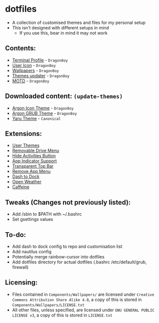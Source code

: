 # dotfiles
 - A collection of customised themes and files for my personal setup
 - This isn't designed with different setups in mind
   - If you use this, bear in mind it may not work

## Contents:
 - [Terminal Profile](https://github.com/Dragon8oy/dotfiles/blob/master/Components/Misc/terminal-profile.dconf) - `Dragon8oy`
 - [User Icon](https://github.com/Dragon8oy/dotfiles/blob/master/Components/Misc/UserIcon.png) - `Dragon8oy`
 - [Wallpapers](https://github.com/Dragon8oy/argon-wallpapers) - `Dragon8oy`
 - [Themes updater](https://github.com/Dragon8oy/dotfiles/blob/master/Components/update-themes) - `Dragon8oy`
 - [MOTD](https://github.com/Dragon8oy/dotfiles/tree/master/Components/motd/update-motd.d) - `Dragon8oy`

## Downloaded content: `(update-themes)`
 - [Argon Icon Theme](https://github.com/Dragon8oy/argon-icon-theme) - `Dragon8oy`
 - [Argon GRUB Theme](https://github.com/Dragon8oy/argon-grub-themes) - `Dragon8oy`
 - [Yaru Theme](https://github.com/ubuntu/yaru) - `Canonical`

## Extensions:
 - [User Themes](https://extensions.gnome.org/extension/19/user-themes/)
 - [Removable Drive Menu](https://extensions.gnome.org/extension/7/removable-drive-menu/)
 - [Hide Activities Button](https://extensions.gnome.org/extension/744/hide-activities-button/)
 - [App Indicator Support](https://extensions.gnome.org/extension/615/appindicator-support/)
 - [Transparent Top Bar](https://extensions.gnome.org/extension/1708/transparent-top-bar/)
 - [Remove App Menu](https://extensions.gnome.org/extension/3906/remove-app-menu/)
 - [Dash to Dock](https://extensions.gnome.org/extension/307/dash-to-dock/)
 - [Open Weather](https://extensions.gnome.org/extension/750/openweather/)
 - [Caffeine](https://extensions.gnome.org/extension/517/caffeine/)

## Tweaks (Changes not previously listed):
 - Add /sbin to $PATH with ~/.bashrc
 - Set gsettings values

## To-do:
 - Add dash to dock config to repo and customisation list
 - Add nautilus config
 - Potentially merge rainbow-cursor into dotfiles
 - Add dotfiles directory for actual dotfiles (.bashrc /etc/default/grub, firewall)

## Licensing:
 - Files contained in `Components/Wallpapers/` are licensed under `Creative Commons Attribution Share Alike 4.0`, a copy of this is stored in `Components/Wallpapers/LICENSE.txt`
 - All other files, unless specified, are licensed under `GNU GENERAL PUBLIC LICENSE v3`, a copy of this is stored in `LICENSE.txt`
